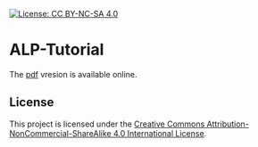 [![License: CC BY-NC-SA 4.0](https://img.shields.io/badge/License-CC%20BY--NC--SA%204.0-lightgrey.svg)](https://creativecommons.org/licenses/by-nc-sa/4.0/)

# ALP-Tutorial

The [pdf](https://algebraic-programming.github.io/ALP-Tutorial/main.pdf) vresion is available online.

## License

This project is licensed under the [Creative Commons Attribution-NonCommercial-ShareAlike 4.0 International License](LICENSE).


